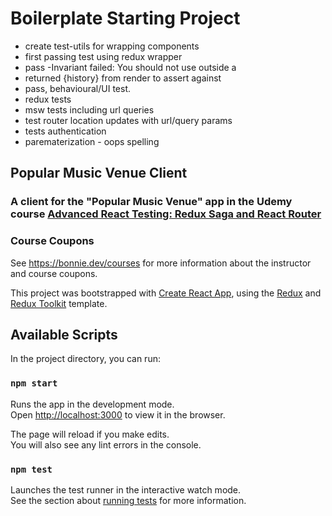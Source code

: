 # Boilerplate Starting Project

- create test-utils for wrapping components <Provider/>
- first passing test using redux wrapper
- pass -Invariant failed: You should not use <Redirect> outside a <Router>
- returned {history} from render to assert against
- pass, behavioural/UI test.
- redux tests
- msw tests including url queries
- test router location updates with url/query params
- tests authentication
- parematerization - oops spelling

## Popular Music Venue Client

### A client for the "Popular Music Venue" app in the Udemy course [Advanced React Testing: Redux Saga and React Router](https://www.udemy.com/course/advanced-react-testing/?referralCode=317FB8E2C866D75D3B71)

### Course Coupons

See https://bonnie.dev/courses for more information about the instructor and course coupons.

This project was bootstrapped with [Create React App](https://github.com/facebook/create-react-app), using the [Redux](https://redux.js.org/) and [Redux Toolkit](https://redux-toolkit.js.org/) template.

## Available Scripts

In the project directory, you can run:

### `npm start`

Runs the app in the development mode.<br />
Open [http://localhost:3000](http://localhost:3000) to view it in the browser.

The page will reload if you make edits.<br />
You will also see any lint errors in the console.

### `npm test`

Launches the test runner in the interactive watch mode.<br />
See the section about [running tests](https://facebook.github.io/create-react-app/docs/running-tests) for more information.
